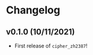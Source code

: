 # Changelog

<!--next-version-placeholder-->

## v0.1.0 (10/11/2021)

- First release of `cipher_zh2387`!